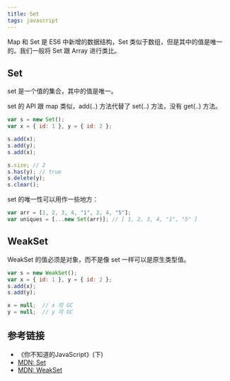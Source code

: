 ```yaml
---
title: Set
tags: javascript
---
```

Map 和 Set 是 ES6 中新增的数据结构，Set 类似于数组，但是其中的值是唯一的。我们一般将 Set 跟 Array 进行类比。

## Set
set 是一个值的集合，其中的值是唯一。  

set 的 API 跟 map 类似，add(..) 方法代替了 set(..) 方法，没有 get(..) 方法。

```js
var s = new Set();
var x = { id: 1 }, y = { id: 2 };

s.add(x);
s.add(y);
s.add(x);

s.size; // 2
s.has(y); // true
s.delete(y);
s.clear();
```

set 的唯一性可以用作一些地方：
```js
var arr = [1, 2, 3, 4, "1", 2, 4, "5"];
var uniques = [...new Set(arr)]; // [ 1, 2, 3, 4, "1", "5" ]
``` 

## WeakSet
WeakSet 的值必须是对象，而不是像 set 一样可以是原生类型值。
```js
var s = new WeakSet();
var x = { id: 1 }, y = { id: 2 };
s.add(x);
s.add(y);

x = null;  // x 可 GC
y = null;  // y 可 GC
```

## 参考链接
- 《你不知道的JavaScript》(下)
- [MDN: Set](https://developer.mozilla.org/en-US/docs/Web/JavaScript/Reference/Global_Objects/Set)
- [MDN: WeakSet](https://developer.mozilla.org/en-US/docs/Web/JavaScript/Reference/Global_Objects/WeakSet)